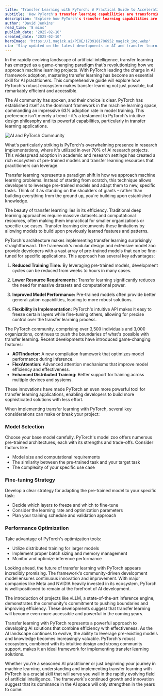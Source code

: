 ```yaml
---
title: 'Transfer Learning with PyTorch: A Practical Guide to Accelerating AI Development'
subtitle: 'How PyTorch's transfer learning capabilities are transforming AI development'
description: 'Explore how PyTorch's transfer learning capabilities are revolutionizing AI development. Learn about the framework's dominance in the field, key implementation strategies, and future trends in this comprehensive guide to accelerating machine learning projects.'
author: 'David Jenkins'
read_time: '8 mins'
publish_date: '2025-02-10'
created_date: '2025-02-10'
heroImage: 'https://i.magick.ai/PIXE/1739181706952_magick_img.webp'
cta: 'Stay updated on the latest developments in AI and transfer learning! Follow us on LinkedIn for regular insights, tutorials, and industry news that will help you leverage PyTorch's powerful capabilities.'
---
```


In the rapidly evolving landscape of artificial intelligence, transfer learning has emerged as a game-changing paradigm that's revolutionizing how we approach machine learning projects. With PyTorch leading the charge in AI framework adoption, mastering transfer learning has become an essential skill for AI practitioners. This comprehensive guide will explore how PyTorch's robust ecosystem makes transfer learning not just possible, but remarkably efficient and accessible.

The AI community has spoken, and their choice is clear. PyTorch has established itself as the dominant framework in the machine learning space, commanding an impressive 63% adoption rate in model training. This preference isn't merely a trend – it's a testament to PyTorch's intuitive design philosophy and its powerful capabilities, particularly in transfer learning applications.

![AI and PyTorch Community](https://i.magick.ai/PIXE/1739181706956_magick_img.webp)

What's particularly striking is PyTorch's overwhelming presence in research implementations, where it's utilized in over 70% of AI research projects. This widespread adoption in academic and research settings has created a rich ecosystem of pre-trained models and transfer learning resources that practitioners can leverage.

Transfer learning represents a paradigm shift in how we approach machine learning problems. Instead of starting from scratch, this technique allows developers to leverage pre-trained models and adapt them to new, specific tasks. Think of it as standing on the shoulders of giants – rather than building everything from the ground up, you're building upon established knowledge.

The beauty of transfer learning lies in its efficiency. Traditional deep learning approaches require massive datasets and computational resources, often making them impractical for smaller organizations or specific use cases. Transfer learning circumvents these limitations by allowing models to build upon previously learned features and patterns.

PyTorch's architecture makes implementing transfer learning surprisingly straightforward. The framework's modular design and extensive model zoo provide developers with a vast array of pre-trained models that can be fine-tuned for specific applications. This approach has several key advantages:

1. **Reduced Training Time:** By leveraging pre-trained models, development cycles can be reduced from weeks to hours in many cases.

2. **Lower Resource Requirements:** Transfer learning significantly reduces the need for massive datasets and computational power.

3. **Improved Model Performance:** Pre-trained models often provide better generalization capabilities, leading to more robust solutions.

4. **Flexibility in Implementation:** PyTorch's intuitive API makes it easy to freeze certain layers while fine-tuning others, allowing for precise control over the transfer learning process.

The PyTorch community, comprising over 3,500 individuals and 3,000 organizations, continues to push the boundaries of what's possible with transfer learning. Recent developments have introduced game-changing features:

- **AOTInductor:** A new compilation framework that optimizes model performance during inference.
- **FlexAttention:** Advanced attention mechanisms that improve model efficiency and effectiveness.
- **Enhanced Distributed Training:** Better support for training across multiple devices and systems.

These innovations have made PyTorch an even more powerful tool for transfer learning applications, enabling developers to build more sophisticated solutions with less effort.

When implementing transfer learning with PyTorch, several key considerations can make or break your project:

### Model Selection

Choose your base model carefully. PyTorch's model zoo offers numerous pre-trained architectures, each with its strengths and trade-offs. Consider factors like:

- Model size and computational requirements
- The similarity between the pre-trained task and your target task
- The complexity of your specific use case

### Fine-tuning Strategy

Develop a clear strategy for adapting the pre-trained model to your specific task:

- Decide which layers to freeze and which to fine-tune
- Consider the learning rate and optimization parameters
- Plan your training schedule and validation approach

### Performance Optimization

Take advantage of PyTorch's optimization tools:

- Utilize distributed training for larger models
- Implement proper batch sizing and memory management
- Monitor and optimize inference performance

Looking ahead, the future of transfer learning with PyTorch appears incredibly promising. The framework's community-driven development model ensures continuous innovation and improvement. With major companies like Meta and NVIDIA heavily invested in its ecosystem, PyTorch is well-positioned to remain at the forefront of AI development.

The introduction of projects like vLLM, a state-of-the-art inference engine, demonstrates the community's commitment to pushing boundaries and improving efficiency. These developments suggest that transfer learning will become even more accessible and powerful in the coming years.

Transfer learning with PyTorch represents a powerful approach to developing AI solutions that combine efficiency with effectiveness. As the AI landscape continues to evolve, the ability to leverage pre-existing models and knowledge becomes increasingly valuable. PyTorch's robust ecosystem, combined with its intuitive design and strong community support, makes it an ideal framework for implementing transfer learning solutions.

Whether you're a seasoned AI practitioner or just beginning your journey in machine learning, understanding and implementing transfer learning with PyTorch is a crucial skill that will serve you well in the rapidly evolving field of artificial intelligence. The framework's continued growth and innovation suggest that its dominance in the AI space will only strengthen in the years to come.